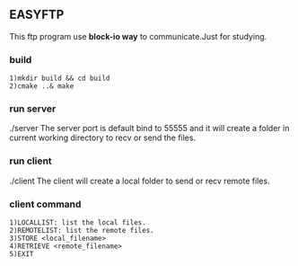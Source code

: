 ## EASYFTP
This ftp program use **block-io way** to communicate.Just for studying.

### build
    1)mkdir build && cd build
    2)cmake ..& make

### run server
./server
The server port is default bind to 55555 and it will create a folder in current working directory to recv or send the files.

### run client
./client <serverIP>
The client will create a local folder to send or recv remote files.

### client command
    1)LOCALLIST: list the local files.
    2)REMOTELIST: list the remote files.
    3)STORE <local_filename>
    4)RETRIEVE <remote_filename>
    5)EXIT